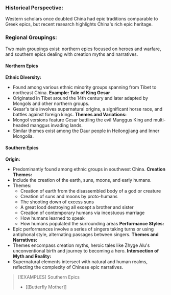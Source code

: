 ### Historical Perspective:
Western scholars once doubted China had epic traditions comparable to Greek epics, but recent research highlights China's rich epic heritage.
### Regional Groupings:
Two main groupings exist: northern epics focused on heroes and warfare, and southern epics dealing with creation myths and narratives.
  
#### Northern Epics
**Ethnic Diversity:**
- Found among various ethnic minority groups spanning from Tibet to northeast China.
**Example: Tale of King Gesar**
- Originated in Tibet around the 14th century and later adapted by Mongols and other northern groups.
- Gesar's tale involves supernatural origins, a significant horse race, and battles against foreign kings.
**Themes and Variations:**
- Mongol versions feature Gesar battling the evil Manggus King and multi-headed manggus invading lands.
- Similar themes exist among the Daur people in Heilongjiang and Inner Mongolia.

#### Southern Epics
**Origin:**
- Predominantly found among ethnic groups in southwest China.
**Creation Themes:**
- Include the creation of the earth, suns, moons, and early humans.
- Themes: 
	- Creation of earth from the disassembled body of a god or creature  
	- Creation of suns and moons by proto-humans  
	- The shooting down of excess suns  
	- A great lood destroying all except a brother and sister  
	- Creation of contemporary humans via incestuous marriage  
	- How humans learned to speak  
	- How humans populated the surrounding areas
**Performance Styles:**
- Epic performances involve a series of singers taking turns or using antiphonal style, alternating passages between singers.
**Themes and Narratives:**
- Themes encompass creation myths, heroic tales like Zhyge Alu's unconventional birth and journey to becoming a hero.
**Intersection of Myth and Reality:**
- Supernatural elements intersect with natural and human realms, reflecting the complexity of Chinese epic narratives.


> [!EXAMPLES] Southern Epics
> - [[Butterfly Mother]]
